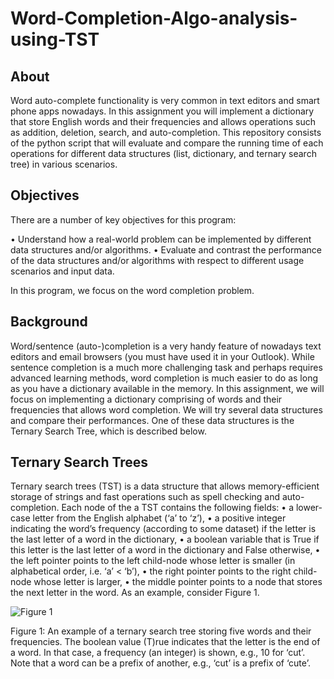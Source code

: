 # Word-Completion-Algo-analysis-using-TST

## About 

Word auto-complete functionality is very common in text editors and smart phone apps nowadays. In this assignment you will implement a dictionary that store English words and their frequencies and allows operations such as addition, deletion, search, and auto-completion. This repository consists of the python script that will evaluate and compare the running time of each operations for different data structures (list, dictionary, and ternary search tree) in various scenarios. 

## Objectives

There are a number of key objectives for this program:

• Understand how a real-world problem can be implemented by different data structures and/or
algorithms.
• Evaluate and contrast the performance of the data structures and/or algorithms with respect to
different usage scenarios and input data.

In this program, we focus on the word completion problem.

## Background

Word/sentence (auto-)completion is a very handy feature of nowadays text editors and email browsers
(you must have used it in your Outlook). While sentence completion is a much more challenging task
and perhaps requires advanced learning methods, word completion is much easier to do as long as
you have a dictionary available in the memory. In this assignment, we will focus on implementing a
dictionary comprising of words and their frequencies that allows word completion. We will try several
data structures and compare their performances. One of these data structures is the Ternary Search
Tree, which is described below.

## Ternary Search Trees

Ternary search trees (TST) is a data structure that allows memory-efficient storage of strings and fast
operations such as spell checking and auto-completion.
Each node of the a TST contains the following fields:
• a lower-case letter from the English alphabet (‘a’ to ‘z’),
• a positive integer indicating the word’s frequency (according to some dataset) if the letter is the
last letter of a word in the dictionary,
• a boolean variable that is True if this letter is the last letter of a word in the dictionary and False
otherwise,
• the left pointer points to the left child-node whose letter is smaller (in alphabetical order, i.e.
‘a’ < ‘b’),
• the right pointer points to the right child-node whose letter is larger,
• the middle pointer points to a node that stores the next letter in the word.
As an example, consider Figure 1.

![Figure 1]([http://url/to/img.png](https://github.com/Anujsharma0307/Word-Completion-Algo-analysis-using-TST/blob/main/Screen%20Shot%202022-05-18%20at%2011.29.19%20am.png))

Figure 1: An example of a ternary search tree storing five words and their frequencies. The boolean
value (T)rue indicates that the letter is the end of a word. In that case, a frequency (an integer) is
shown, e.g., 10 for ‘cut’. Note that a word can be a prefix of another, e.g., ‘cut’ is a prefix of ‘cute’.

## 
